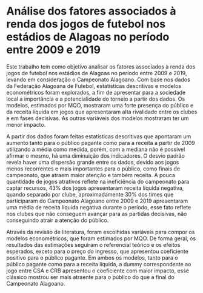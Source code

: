 # Análise dos fatores associados à renda dos jogos de futebol nos estádios de Alagoas no período entre 2009 e 2019

Este trabalho tem como objetivo analisar os fatores associados à renda dos jogos de futebol nos estádios de Alagoas no período entre 2009 e 2019, levando em consideração o Campeonato Alagoano. Com base nos dados da Federação Alagoana de Futebol, estatísticas descritivas e modelos econométricos foram explorados, a fim de apresentar para a sociedade local a importância e a potencialidade do torneio a partir dos dados. Os modelos, estimados por MQO, mostraram uma forte presença do público e da receita líquida em jogos que apresentaram alta rivalidade entre os clubes e em fases decisivas. As outras variáveis dos modelos mostraram ter um menor impacto.

A partir dos dados foram feitas estatísticas descritivas que apontaram um aumento tanto para o público pagante como para a receita a partir de 2009 utilizando a média como medida, porém, com a mediana não é possível afirmar o mesmo, há uma diminuição dos indicadores. O desvio padrão revela haver uma dispersão grande entre os dados, devido aos jogos menos recorrentes e mais importantes para o público, como finais de campeonato, que atraem maior atenção e também receita. A pouca quantidade de jogos atrativos reflete na ineficiência do campeonato para captar recursos, 43% dos jogos apresentaram receita líquida negativa, quando separado por clube, aproximadamente 30% dos times que participaram do Campeonato Alagoano entre 2009 e 2019 apresentaram uma média de receita líquida negativa durante o período, esse fato reflete nos clubes que não conseguem avançar para as partidas decisivas, não conseguindo atrair a atenção do público.

Através da revisão de literatura, foram escolhidas variáveis para compor os modelos econométricos, que foram estimados por MQO. De forma geral, os resultados das estimações seguiram o referencial teórico e os efeitos esperados, exceto para o preço do ingresso, que apresentou coeficiente positivo para o público pagante. Em ambos os modelos, tanto para o público pagante como para a receita líquida, a dummy correspondente ao jogo entre CSA e CRB apresentou o coeficiente com maior impacto, esse clássico mostrou ser mais atraente para o público do que a final do Campeonato Alagoano.
